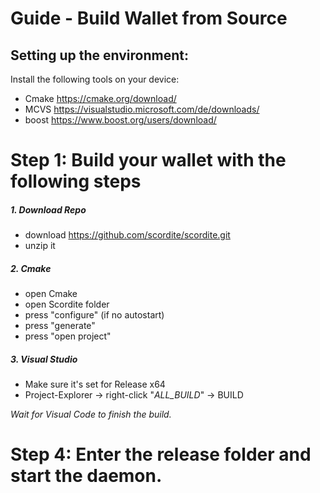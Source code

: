 # Guide - Build Wallet from Source


## Setting up the environment:


Install the following tools on your device:

  - Cmake https://cmake.org/download/
  - MCVS https://visualstudio.microsoft.com/de/downloads/
  - boost https://www.boost.org/users/download/



# Step 1: Build your wallet with the following steps

 ##### 1. Download Repo
- download https://github.com/scordite/scordite.git
- unzip it


##### 2. Cmake
- open Cmake
- open Scordite folder
- press "configure" (if no autostart)
- press "generate"
- press "open project"


##### 3. Visual Studio
- Make sure it's set for Release x64
- Project-Explorer -> right-click "*ALL_BUILD*" -> BUILD

*Wait for Visual Code to finish the build.*


# Step 4: Enter the release folder and start the daemon.



